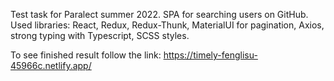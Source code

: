 Test task for Paralect summer 2022.
SPA for searching users on GitHub. 
Used libraries: React, Redux, Redux-Thunk, MaterialUI for pagination, Axios, strong typing with Typescript, SCSS styles.

To see finished result follow the link: https://timely-fenglisu-45966c.netlify.app/